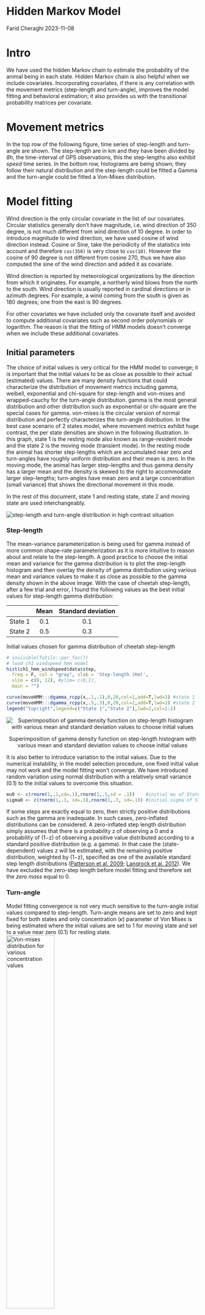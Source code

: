 Hidden Markov Model
================
Farid Cheraghi
2023-11-08

# Intro

We have used the hidden Markov chain to estimate the probability of the
animal being in each state. Hidden Markov chain is also helpful when we
include covariates. Incorporating covariates, if there is any
correlation with the movement metrics (step-length and turn-angle),
improves the model fitting and behavioral estimation; it also provides
us with the transitional probability matrices per covariate.

# Movement metrics

In the top row of the following figure, time series of step-length and
turn-angle are shown. The step-length are in km and they have been
divided by *8h*, the time-interval of GPS observations, this the
step-lengths also exhibit *speed* time series. In the bottom row,
histograms are being shown; they follow their natural distribution and
the step-length could be fitted a Gamma and the turn-angle could be
fitted a Von-Mises distribution.

# Model fitting

Wind direction is the only circular covariate in the list of our
covariates. Circular statistics generally don’t have magnitude,
i.e. wind direction of 350 degree, is not much different from wind
direction of 10 degree. In order to introduce magnitude to wind
direction, we have used cosine of wind direction instead. Cosine or
Sine, take the periodicity of the statistics into account and therefore
`cos(350)` is very close to `cos(10)`. However the cosine of 90 degree
is not different from cosine 270, thus we have also computed the sine of
the wind direction and added it as covariate.

Wind direction is reported by meteorological organizations by the
direction from which it originates. For example, a northerly wind blows
from the north to the south. Wind direction is usually reported in
cardinal directions or in azimuth degrees. For example, a wind coming
from the south is given as 180 degrees; one from the east is 90 degrees.

For other covariates we have included only the covariate itself and
avoided to compute additional covariates such as second order
polynomials or logarithm. The reason is that the fitting of HMM models
doesn’t converge when we include these additional covariates.

## Initial parameters

The choice of initial values is very critical for the HMM model to
converge; it is important that the initial values to be as close as
possible to their actual (estimated) values. There are many density
functions that could characterize the distribution of movement metrics
including gamma, weibell, exponential and chi-square for step-length and
von-mises and wrapped-cauchy for the turn-angle distribution. gamma is
the most general distribution and other distribution such as exponential
or chi-square are the special cases for gamma. von-mises is the circular
version of normal distribution and perfectly characterizes the
turn-angle distribution. In the best case scenario of 2 states model,
where movement metrics exhibit huge contrast, the per state densities
are shown in the following illustration. In this graph, state 1 is the
resting mode also known as range-resident mode and the state 2 is the
moving mode (transient mode). In the resting mode the animal has shorter
step-lengths which are accumulated near zero and turn-angles have
roughly uniform distribution and their mean is zero. In the moving mode,
the animal has larger step-lengths and thus gamma density has a larger
mean and the density is skewed to the right to accommodate larger
step-lengths; turn-angles have mean zero and a large concentration
(small variance) that shows the directional movement in this mode.

In the rest of this document, state 1 and resting state, state 2 and
moving state are used interchangeably.

![step-length and turn-angle distribution in high contrast
situation](movehmm1.png)

### Step-length

The mean-variance parameterization is being used for gamma instead of
more common shape-rate parameterization as it is more intuitive to
reason about and relate to the step-length. A good practice to choose
the initial mean and variance for the gamma distribution is to plot the
step-length histogram and then overlay the density of gamma distribution
using various mean and variance values to make it as close as possible
to the gamma density shown in the above image. With the case of cheetah
step-length, after a few trial and error, I found the following values
as the best initial values for step-length gamma distribution:

|         | Mean | Standard deviation |
|:-------:|:----:|:------------------:|
| State 1 | 0.1  |        0.1         |
| State 2 | 0.5  |        0.3         |

Initial values chosen for gamma distribution of cheetah step-length

``` r
# invisible(futils::par_fav())
# load ch1 windspeed hmm model
hist(ch1_hmm_windspeed$data$step,
  freq = F, col = "gray", xlab = 'Step-length (Km)',
  xlim = c(0, 12), #ylim= c(0,1),
  main = "")

curve(moveHMM:::dgamma_rcpp(x,.1,.1),0,20,col=1,add=T,lwd=2) #state 1
curve(moveHMM:::dgamma_rcpp(x,.5,.3),0,20,col=2,add=T,lwd=2) #state 2
legend("topright",legend=c("State 1","State 2"),lwd=2,col=1:2)
```

<div class="figure" style="text-align: center">

<img src="hmm_files/figure-gfm/initvalue-1.png" alt="Superimposition of gamma density function on step-length histogram with various mean and standard deviation values to choose initial values"  />
<p class="caption">
Superimposition of gamma density function on step-length histogram with
various mean and standard deviation values to choose initial values
</p>

</div>

It is also better to introduce variation to the initial values. Due to
the numerical instability, in the model selection procedure, one fixed
initial value may not work and the model fitting won’t converge. We have
introduced random variation using normal distribution with a relatively
small variance (0.1) to the initial values to overcome this situation.

``` r
mu0 <- c(rnorm(1,.1,sd=.1),rnorm(1,.5,sd = .1))    #initial mu of State 1, State 2
sigma0 <- c(rnorm(1,.1, sd=.1),rnorm(1,.3, sd=.1)) #initial sigma of State 1, State 2
```

If some steps are exactly equal to zero, then strictly positive
distributions such as the gamma are inadequate. In such cases,
zero-inflated distributions can be considered. A zero-inflated step
length distribution simply assumes that there is a probability z of
observing a 0 and a probability of (1−z) of observing a positive value
distributed according to a standard positive distribution (e.g. a
gamma). In that case the (state-dependent) values z will be estimated,
with the remaining positive distribution, weighted by (1−z), specified
as one of the available standard step length distributions ([Patterson
et al. 2009](#ref-patterson09); [Langrock et al.
2012](#ref-langrock12)). We have excluded the zero-step length before
model fitting and therefore set the *zero mass* equal to 0.

### Turn-angle

Model fitting convergence is not very much sensitive to the turn-angle
initial values compared to step-length. Turn-angle means are set to zero
and kept fixed for both states and only concentration ($\kappa$)
parameter of Von Mises is being estimated where the initial values are
set to 1 for moving state and set to a value near zero (0.1) for resting
state.  
<img src="von-mises.png" style="width:50.0%"
alt="Von-mises distribution for various concentration values" />

## Additional terms

We have computed additional terms to undertake a thorough model
selection procedure. Individual covariates (12) along with their square
root , logarithm, cosine of angle variables (“wind direction”) and 2nd
order polynomials are added as additional covariates. All possible
interactions of the main effects are also used in the model fitting
process. To avoid further complexity, we have assumed the relation is
linear and additive. For example, we have models of this type:

$${\beta _0} + {\beta _1}\cos (wind\_direction) + {\beta _2}height + {\beta _3}heigh{t^2} + {\beta _5}temperature . elevation$$

| Main Effects | Square Root | Logarithm | Angle Cosine | Polynomials | Interaction | Sum |
|--------------|-------------|-----------|--------------|-------------|-------------|-----|
| 12           | 12          | 12        | 2            | 24          | 12          | 74  |

List of additional covariates computed from main effects

So we have 74 covariates that we have to build our model on. Definitely,
the best automatic approach would be “best subset selection” that takes
every possible combination of covariates and compares the models
performance, i.e. using AIC values. However, for $n=74$,
$2^n = 1.9 \times {10^{22}}$ models will be computed which is not
reasonable. Instead we have opted for the “forward step wise selection”
which will not find the best possible model, rather a parsimonious model
close to the best model. forward step wise selection procedure reduces
the number of models to be evaluated to about $n^2 = 5476$, which can be
done using a modern computer in a fair amount of time.

## Forward step-wise selection

We have implemented the “forward step wise selection” to select the best
set of covariates. The pseudo-code is as the following algorithm:

| Forward step wise selection (FSWS) algorithm ([James et al. 2013](#ref-james13))                  |
|:--------------------------------------------------------------------------------------------------|
| 1\. Let $M_0$ denote the null model, which contains no predictors.                                |
| 2\. For $k=0,...,p-1$:                                                                            |
| i\) Consider all $p-k$ models that augment the predictors in $M_k$ with one additional predictor. |
| ii\) Choose the best among these $p-k$ models, and call it $M_{k+1}$.                             |
| Here best is defined as having highest likelihood (MLE) value.                                    |
| 3\. Select a single best model from among $M_0,...,M_p AIC$.                                      |

## Result

The result of FSWS leads to a few models that outperform the null model.
The best model, in terms of AIC values, is the model with
`~wind_speed + city_dist` covariates. The `~1` is the null model without
any covariate in the following table. The third column in this table is
the agreement of the states estimated using Viterbi algorithm against
the null model states estimation.

| Name                             | AIC    | State-agreement |
|----------------------------------|--------|-----------------|
| \~wind_speed+city_dist           | 980.56 | 0.93            |
| \~wind_speed                     | 981.41 | 0.97            |
| \~wind_speed+elevation+city_dist | 981.79 | 0.92            |
| \~wind_speed+elevation           | 982.89 | 0.97            |
| \~1                              | 986.64 | 1.00            |

AIC values of models that outperform null model

## Goodness of fit

Pseudo-residuals are suitable to check the goodness of fit for time
series model like hidden Markov chain. The pseudo-residuals (PR) of the
step-lengths and turn-angles could be computed from output of hidden
Markov model. On the other hand, Jarque-bera test statistics, tests the
null of normality for x (step-length and turn-angle). Running the test
on the PR of the best model (`~wind_speed + city_dist`), shows that the
PR of step-length violates the normality assumption (p-value = 0.03662)
within 95% confidence interval and thus is not a good model. By choosing
the next available model in terms of AIC and computing the Jarque-bera
statistics, we see the step-length p-value (0.05093) is not significant
within 95% confidence interval. So we choose this simple model with only
wind speed covariate as our best model.

``` r
# jarque bera test for noramlity of step-length and turn-angle pseudo residuals
ch1_hmm_windspeed %>%
moveHMM::pseudoRes() %$%
  list(
    step = tseries::jarque.bera.test(stepRes[complete.cases(stepRes)]),
    angleRes = tseries::jarque.bera.test(angleRes[complete.cases(angleRes)])
  )
```

    ## $step
    ## 
    ##  Jarque Bera Test
    ## 
    ## data:  stepRes[complete.cases(stepRes)]
    ## X-squared = 5.8747, df = 2, p-value = 0.05301
    ## 
    ## 
    ## $angleRes
    ## 
    ##  Jarque Bera Test
    ## 
    ## data:  angleRes[complete.cases(angleRes)]
    ## X-squared = 1.4284, df = 2, p-value = 0.4896

``` r
moveHMM::plotPR(ch1_hmm_windspeed)
```

    ## Computing pseudo-residuals... DONE

<div class="figure" style="text-align: center">

<img src="hmm_files/figure-gfm/plotpr-1.png" alt="Time series, qq-plots, and autocorrelation functions of the pseudo-residuals of the 2-states model."  />
<p class="caption">
Time series, qq-plots, and autocorrelation functions of the
pseudo-residuals of the 2-states model.
</p>

</div>

## Coeficient 95% Confidence Intervals

The 95% confidence interval of the coefficients shows that the effect of
wind speed is only significant in the transitions from state 1 to state
2 or 1. The coefficients are estimated only for **1 \> 2** and **2 \>
1**. The coefficients for **1 \> 1** could be computed from the
coefficients of **1 \> 2** and the coefficients for **2 \> 2** could be
computed from coefficients of **2 \> 1**. They follow this simple
formula:

$$\begin{array}{*{20}{c}}
{{P_{1 > 1}} = 1 - {P_{1 > 2}}}&{,}&{{P_{2 > 2}} = 1 - {P_{2 > 1}}}
\end{array}$$

``` r
hmm_plot_CI(ch1_hmm_windspeed)
```

<div class="figure" style="text-align: center">

<img src="hmm_files/figure-gfm/plot_ci-1.png" alt="95% confidence interval of the coefficient estimes shows that only the `wind_speed` is significant when transitioning from state 1 to state 1 or 2"  />
<p class="caption">
95% confidence interval of the coefficient estimes shows that only the
`wind_speed` is significant when transitioning from state 1 to state 1
or 2
</p>

</div>

The wind speed only affects the probabilities from the resting state.
Animals that are resting are more likely to stay resting when the wind
is high, and likewise less likely to start moving when the wind is high.
However it is interesting that there is no significant (or even
suggestive) effect of wind speed on animals that are already moving.
That may speak to the pre-eminence of their motivation to be moving
(e.g. hunger, looking for food etc) despite conditions.

# Best model

The output of the model confirms that the initial parameters value have
been selected wisely due to their closeness to the estimated values. The
only regression coefficient for the transition probabilities that is
robust and could be interpreted is the wind speed for transition from
state 2 to state 1 or 2. The negative values implies that the
probability of switching from moving to resting state decreases as wind
speed increases. Likewise, the probability of staying in moving state
(2) increases as the wind speed increases.

``` r
print(ch1_hmm_windspeed)
```

    ## Value of the maximum log-likelihood: -477.7144 
    ## 
    ## Step length parameters:
    ## ----------------------
    ##         state 1   state 2
    ## mean 0.05961488 0.3859205
    ## sd   0.09799240 0.2971999
    ## 
    ## Turning angle parameters:
    ## ------------------------
    ##                    state 1   state 2
    ## mean          0.000000e+00 0.0000000
    ## concentration 1.397111e-08 0.9691988
    ## 
    ## Regression coeffs for the transition probabilities:
    ## --------------------------------------------------
    ##                1 -> 2      2 -> 1
    ## intercept  -0.4156253 -1.84277685
    ## wind_speed -1.2858882  0.05902679
    ## 
    ## Initial distribution:
    ## --------------------
    ## [1] 2.37909e-10 1.00000e+00

## Model plot

Histogram of step lengths with fitted distributions (top-left),
histogram of turning angles with fitted distributions (top-right),
transition probabilities as functions of wind_speed (bottom-left), and
map of decoded track for the cheetah (bottom-right) are shown below:

``` r
plot(ch1_hmm_windspeed, ask=FALSE)
```

    ## Decoding states sequence... DONE

<img src="hmm_files/figure-gfm/plot_moveHMM-1.png" style="display: block; margin: auto;" /><img src="hmm_files/figure-gfm/plot_moveHMM-2.png" style="display: block; margin: auto;" /><img src="hmm_files/figure-gfm/plot_moveHMM-3.png" style="display: block; margin: auto;" /><img src="hmm_files/figure-gfm/plot_moveHMM-4.png" style="display: block; margin: auto;" /><img src="hmm_files/figure-gfm/plot_moveHMM-5.png" style="display: block; margin: auto;" /><img src="hmm_files/figure-gfm/plot_moveHMM-6.png" style="display: block; margin: auto;" /><img src="hmm_files/figure-gfm/plot_moveHMM-7.png" style="display: block; margin: auto;" /><img src="hmm_files/figure-gfm/plot_moveHMM-8.png" style="display: block; margin: auto;" /><img src="hmm_files/figure-gfm/plot_moveHMM-9.png" style="display: block; margin: auto;" /><img src="hmm_files/figure-gfm/plot_moveHMM-10.png" style="display: block; margin: auto;" /><img src="hmm_files/figure-gfm/plot_moveHMM-11.png" style="display: block; margin: auto;" /><img src="hmm_files/figure-gfm/plot_moveHMM-12.png" style="display: block; margin: auto;" /><img src="hmm_files/figure-gfm/plot_moveHMM-13.png" style="display: block; margin: auto;" /><img src="hmm_files/figure-gfm/plot_moveHMM-14.png" style="display: block; margin: auto;" /><img src="hmm_files/figure-gfm/plot_moveHMM-15.png" style="display: block; margin: auto;" /><img src="hmm_files/figure-gfm/plot_moveHMM-16.png" style="display: block; margin: auto;" /><img src="hmm_files/figure-gfm/plot_moveHMM-17.png" style="display: block; margin: auto;" /><img src="hmm_files/figure-gfm/plot_moveHMM-18.png" style="display: block; margin: auto;" /><img src="hmm_files/figure-gfm/plot_moveHMM-19.png" style="display: block; margin: auto;" /><img src="hmm_files/figure-gfm/plot_moveHMM-20.png" style="display: block; margin: auto;" /><img src="hmm_files/figure-gfm/plot_moveHMM-21.png" style="display: block; margin: auto;" /><img src="hmm_files/figure-gfm/plot_moveHMM-22.png" style="display: block; margin: auto;" /><img src="hmm_files/figure-gfm/plot_moveHMM-23.png" style="display: block; margin: auto;" />

## States plot

In the following illustration the estimated probability of being in each
state is shown. The actual states (1,2) could be computed using two
approaches:

1.  Viterbi: Reconstructs the most probable states sequence, using the
    Viterbi algorithm ([Zucchini and MacDonald 2009](#ref-zucchini09)).
    The result of Viterbi is shown in the top row of the following
    illustration.
2.  Conditional statement: In this method, if the probability of being
    in state 1 is more than a threshold i.e. 0.5, then the animal is in
    state 1.

``` r
# states
moveHMM::plotStates(ch1_hmm_windspeed, ask=FALSE)
```

    ## Decoding states sequence... DONE
    ## Computing states probabilities... DONE

<div class="figure" style="text-align: center">

<img src="hmm_files/figure-gfm/plotStates-1.png" alt="Decoded states sequence (top row), and state probabilities of observations (middle and bottom rows)"  />
<p class="caption">
Decoded states sequence (top row), and state probabilities of
observations (middle and bottom rows)
</p>

</div>

# Reference

<div id="refs" class="references csl-bib-body hanging-indent">

<div id="ref-cheraghi17" class="csl-entry">

Cheraghi, Faridedin, Mahmoud Reza Delavar, Farshad Amiraslani, Kazem
Alavipanah, Eliezer Gurarie, and William F. Fagan. 2017. “Statistical
Analysis of Asiatic Cheetah Movement and Its Spatio-Temporal Drivers.”
*Journal of Arid Environments*.

</div>

<div id="ref-james13" class="csl-entry">

James, Gareth, Daniela Witten, Trevor Hastie, and Robert Tibshirani.
2013. *An Introduction to Statistical Learning: With Applications in r*.
1st ed. 2013, Corr. 6th printing 2016 edition. Springer.

</div>

<div id="ref-langrock12" class="csl-entry">

Langrock, Roland, Ruth King, Jason Matthiopoulos, Len Thomas, Daniel
Fortin, and Juan M. Morales. 2012. “Flexible and Practical Modeling of
Animal Telemetry Data: Hidden Markov Models and Extensions.” *Ecology*
93 (11): 2336–42. <https://doi.org/10.1890/11-2241.1>.

</div>

<div id="ref-patterson09" class="csl-entry">

Patterson, Toby A., Marinelle Basson, Mark V. Bravington, and John S.
Gunn. 2009. “Classifying Movement Behaviour in Relation to Environmental
Conditions Using Hidden Markov Models.” *Journal of Animal Ecology* 78
(6): 1113–23. <https://doi.org/10.1111/j.1365-2656.2009.01583.x>.

</div>

<div id="ref-zucchini09" class="csl-entry">

Zucchini, Walter, and Iain L. MacDonald. 2009. *Hidden Markov Models for
Time Series: An Introduction Using r*. CRC Press.

</div>

</div>

